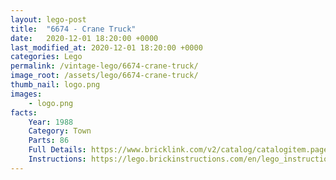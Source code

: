 ```yaml
---
layout: lego-post
title:  "6674 - Crane Truck"
date:   2020-12-01 18:20:00 +0000
last_modified_at: 2020-12-01 18:20:00 +0000
categories: Lego
permalink: /vintage-lego/6674-crane-truck/
image_root: /assets/lego/6674-crane-truck/
thumb_nail: logo.png
images:
    - logo.png
facts:
    Year: 1988
    Category: Town
    Parts: 86
    Full Details: https://www.bricklink.com/v2/catalog/catalogitem.page?S=6674-1
    Instructions: https://lego.brickinstructions.com/en/lego_instructions/set/6674/Crane_Truck
---
```

